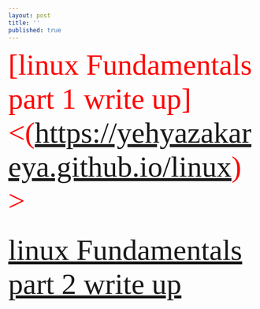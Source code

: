 ```yaml
---
layout: post
title: ''
published: true
---
```

  <span style="font-family:Papyrus; color:red; font-size:60px;">  [linux Fundamentals part 1 write up]<(https://yehyazakareya.github.io/linux)> </span> <br/><br/>



  
 <span style="font-family:Papyrus; color:red; font-size:60px;">   [linux Fundamentals part 2 write up](https://yehyazakareya.github.io/linux2) </span>
